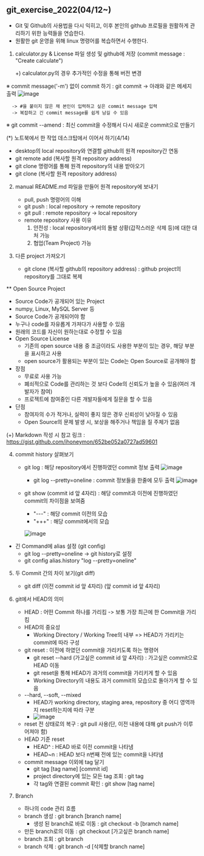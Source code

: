 ## git_exercise_2022(04/12~)

* Git 및 Github의 사용법을 다시 익히고, 이후 본인의 github 프로필을 원활하게 관리하기 위한 능력들을 연습한다.
* 원활한 git 운영을 위해 linux 명령어를 복습하면서 수행한다.

1. calculator.py & License 파일 생성 및 github에 저장 (commit message : "Create calculate")

   +) calculator.py의 경우 추가적인 수정을 통해 버전 변경

 ※ commit message('-m') 없이 commit 하기 : git commit -> 아래와 같은 메세지 출력
      ![image](https://user-images.githubusercontent.com/79882248/163896398-719fac5f-16e4-4f83-874d-1e059768d78b.png)
      
      -> #을 붙이지 않은 채 본인이 입력하고 싶은 commit message 입력
      -> 복잡하고 긴 commit message를 쉽게 남길 수 있음
      
 ※ git commit --amend : 최신 commit을 수정해서 다시 새로운 commit으로 만들기
 
 
(*) 노트북에서 한 작업 데스크탑에서 이어서 하기(4/14)
   - desktop의 local repository와 연결할 github의 원격 repository간 연동
   - git remote add (복사할 원격 repository address)
   - git clone 명령어를 통해 원격 repository의 내용 받아오기
   - git clone (복사할 원격 repository address)

2. manual README.md 파일을 만들어 원격 repository에 보내기
   - pull, push 명령어의 이해
   - git push : local repository → remote repository
   - git pull : remote repository → local repository
   - remote repository 사용 이유
     1. 안전성 : local repository에서의 돌발 상황(갑작스러운 삭제 등)에 대한 대처 가능
     2. 협업(Team Project) 가능

3. 다른 project 가져오기
   - git clone (복사할 github의 repository address) : github project의 repository를 그대로 복제

** Open Source Project
   - Source Code가 공개되어 있는 Project
   - numpy, Linux, MySQL Server 등
   - Source Code가 공개되어야 함
   - 누구나 code를 자유롭게 가져다가 사용할 수 있음
   - 원래의 코드를 자신이 원하는대로 수정할 수 있음
   - Open Source License
      - 기존의 open source 내용 중 조금이라도 사용한 부분이 있는 경우, 해당 부분을 표시하고 사용
      - open source가 활용되는 부분이 있는 Code는 Open Source로 공개해야 함
   - 장점
      - 무료로 사용 가능
      - 폐쇠적으로 Code를 관리하는 것 보다 Code의 신뢰도가 높을 수 있음(여러 개발자가 참여)
      - 프로젝트에 참여중인 다른 개발자들에게 질문을 할 수 있음
   - 단점
      - 참여자의 수가 적거나, 실력이 좋지 않은 경우 신뢰성이 낮아질 수 있음
      - Open Source의 문제 발생 시, 보상을 해주거나 책임을 질 주체가 없음

(+) Markdown 작성 시 참고 링크 : https://gist.github.com/ihoneymon/652be052a0727ad59601

4. commit history 살펴보기
   - git log : 해당 repository에서 진행하였던 commit 정보 출력
   ![image](https://user-images.githubusercontent.com/79882248/163896018-9c718af1-cbf4-41ff-9d52-372b65d2b5ac.png)

      - git log --pretty=oneline : commit 정보들을 한줄에 모두 출력
      ![image](https://user-images.githubusercontent.com/79882248/163895976-ba844d6f-2df2-4bb8-aa12-2c3a3b00f2a0.png)

   - git show (commit id 앞 4자리) : 해당 commit과 이전에 진행하였던 commit의 차이점을 보여줌
      - "---" : 해당 commit 이전의 모습
      - "+++" : 해당 commit에서의 모습

      ![image](https://user-images.githubusercontent.com/79882248/163895875-ead91e7d-b3a5-4e41-bdf8-e1b1bf28f536.png)


* 긴 Command에 alias 설정 (git config)
   - git log --pretty=oneline -> git history로 설정
   - git config alias.history "log --pretty=oneline"
  
5. 두 Commit 간의 차이 보기(git diff)
   - git diff (이전 commit id 앞 4자리) (앞 commit id 앞 4자리)

6. git에서 HEAD의 의미
   - HEAD : 어떤 Commit 하나를 가리킴
      -> 보통 가장 최근에 한 Commit을 가리킴
   - HEAD의 중요성
      - Working Directory / Working Tree의 내부 => HEAD가 가리키는 commit에 따라 구성
   - git reset : 이전에 하였던 commit을 가리키도록 하는 명령어
      - git reset --hard (가고싶은 commit id 앞 4자리) : 가고싶은 commit으로 HEAD 이동
      - git reset을 통해 HEAD가 과거의 commit을 가리키게 할 수 있음
      - Working Directory의 내용도 과거 commit의 모습으로 돌아가게 할 수 있음
   - --hard, --soft, --mixed
      - HEAD가 working directory, staging area, repository 중 어디 영역까지 reset하는지에 따라 구분
      - ![image](https://user-images.githubusercontent.com/79882248/163928821-b9acacb2-541d-462a-8cc5-1f18e8e501d5.png)
   - reset 전 상태로의 복구 : git pull 사용(단, 이전 내용에 대해 git push가 이루어져야 함)
   - HEAD 기준 reset
      - HEAD^ : HEAD 바로 이전 commit을 나타냄
      - HEAD~n : HEAD 보다 n번째 전에 있는 commit을 나타냄
   - commit message 이외에 tag 달기
      - git tag [tag name] [commit id]
      - project directory에 있는 모든 tag 조회 : git tag
      - 각 tag와  연결된 commit 확인 : git show [tag name]

5. Branch
   - 하나의 code 관리 흐름
   - branch 생성 : git branch [branch name]
      - 생성 된 branch로 바로 이동 : git checkout -b [bramch name]
   - 만든 branch로의 이동 : git checkout [가고싶은 branch name]
   - branch 조회 : git branch
   - branch 삭제 : git branch -d [삭제할 branch name]
